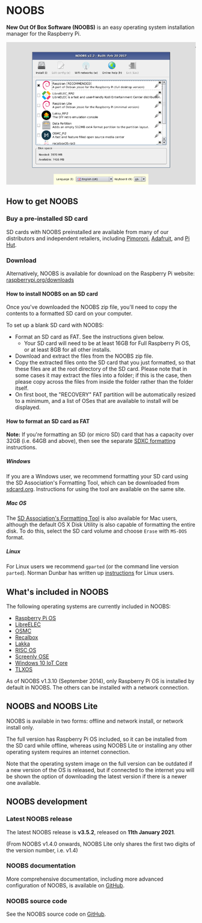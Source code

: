 # NOOBS

**New Out Of Box Software (NOOBS)** is an easy operating system installation manager for the Raspberry Pi.

![NOOBS OS selection](images/noobs.png)

## How to get NOOBS

### Buy a pre-installed SD card

SD cards with NOOBS preinstalled are available from many of our distributors and independent retailers, including [Pimoroni](https://shop.pimoroni.com/products/noobs-8gb-sd-card), [Adafruit](https://www.adafruit.com/products/1583), and [Pi Hut](http://thepihut.com/collections/raspberry-pi-sd-cards-and-adapters/products/noobs-preinstalled-sd-card).

### Download

Alternatively, NOOBS is available for download on the Raspberry Pi website: [raspberrypi.org/downloads](https://www.raspberrypi.org/downloads/)

#### How to install NOOBS on an SD card

Once you've downloaded the NOOBS zip file, you'll need to copy the contents to a formatted SD card on your computer.

To set up a blank SD card with NOOBS:

- Format an SD card as FAT. See the instructions given below.
  - Your SD card will need to be at least 16GB for Full Raspberry Pi OS, or at least 8GB for all other installs. 
- Download and extract the files from the NOOBS zip file.
- Copy the extracted files onto the SD card that you just formatted, so that these files are at the root directory of the SD card. Please note that in some cases it may extract the files into a folder; if this is the case, then please copy across the files from inside the folder rather than the folder itself.
- On first boot, the "RECOVERY" FAT partition will be automatically resized to a minimum, and a list of OSes that are available to install will be displayed.

#### How to format an SD card as FAT

**Note:** If you're formatting an SD (or micro SD) card that has a capacity over 32GB (i.e. 64GB and above), then see the separate [SDXC formatting](sdxc_formatting.md) instructions.

##### Windows

If you are a Windows user, we recommend formatting your SD card using the SD Association's Formatting Tool, which can be downloaded from [sdcard.org](https://www.sdcard.org/downloads/formatter_4/). Instructions for using the tool are available on the same site.

##### Mac OS

The [SD Association's Formatting Tool](https://www.sdcard.org/downloads/formatter_4/) is also available for Mac users, although the default OS X Disk Utility is also capable of formatting the entire disk. To do this, select the SD card volume and choose `Erase` with `MS-DOS` format.

##### Linux

For Linux users we recommend `gparted` (or the command line version `parted`). Norman Dunbar has written up [instructions](http://qdosmsq.dunbar-it.co.uk/blog/2013/06/noobs-for-raspberry-pi/) for Linux users.

## What's included in NOOBS

The following operating systems are currently included in NOOBS:

- [Raspberry Pi OS](https://www.raspberrypi.org)
- [LibreELEC](https://libreelec.tv/)
- [OSMC](https://osmc.tv/)
- [Recalbox](https://www.recalbox.com/)
- [Lakka](http://www.lakka.tv/)
- [RISC OS](https://www.riscosopen.org/wiki/documentation/show/Welcome%20to%20RISC%20OS%20Pi)
- [Screenly OSE](https://www.screenly.io/ose/)
- [Windows 10 IoT Core](https://developer.microsoft.com/en-us/windows/iot)
- [TLXOS](https://thinlinx.com/)

As of NOOBS v1.3.10 (September 2014), only Raspberry Pi OS is installed by default in NOOBS. The others can be installed with a network connection.

## NOOBS and NOOBS Lite

NOOBS is available in two forms: offline and network install, or network install only.

The full version has Raspberry Pi OS included, so it can be installed from the SD card while offline, whereas using NOOBS Lite or installing any other operating system requires an internet connection.

Note that the operating system image on the full version can be outdated if a new version of the OS is released, but if connected to the internet you will be shown the option of downloading the latest version if there is a newer one available.

## NOOBS development

### Latest NOOBS release

The latest NOOBS release is **v3.5.2**, released on **11th January 2021**.

(From NOOBS v1.4.0 onwards, NOOBS Lite only shares the first two digits of the version number, i.e. v1.4)

### NOOBS documentation

More comprehensive documentation, including more advanced configuration of NOOBS, is available on [GitHub](https://github.com/raspberrypi/noobs/blob/master/README.md).

### NOOBS source code

See the NOOBS source code on [GitHub](https://github.com/raspberrypi/noobs).
